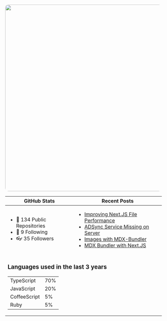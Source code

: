 <div align="center">
  <a href="https://www.alaycock.co.uk">
    <img src="https://www.alaycock.co.uk/img/social/social.jpg" width="600" style="border-radius:10px;" />
  </a>
  <table border="0" cellspacing="0" cellpadding="0">
    <thead>
      <tr>
        <th>GitHub Stats</th>
        <th>Recent Posts</th>
      </tr>
    </thead>
    <tbody>
      <tr>
        <td>
          <!-- START STATS -->
<ul>
<li>📘 134 Public Repositories</li>
<li>👀 9 Following</li>
<li>👓 35 Followers</li>
</ul>
<!-- END STATS -->
        </td>
        <td>
          <!-- START SITE -->
<ul><li><a href="https://www.alaycock.co.uk/2021/06/improving-nextjs-file-performance">Improving Next.JS File Performance</a></li>
<li><a href="https://www.alaycock.co.uk/2021/06/adsync-missing">ADSync Service Missing on Server</a></li>
<li><a href="https://www.alaycock.co.uk/2021/04/images-with-mdx-bundler">Images with MDX-Bundler</a></li>
<li><a href="https://www.alaycock.co.uk/2021/03/mdx-bundler">MDX Bundler with Next.JS</a></li></ul>
<!-- END SITE -->
        </td>
      </tr>
      <tr>
        <td colspan="2">
        <!-- START LANGUAGES -->
<h3>Languages used in the last 3 years</h3>
<table>
<tbody>
<tr><td>TypeScript</td><td>70%</td></tr><tr><td>JavaScript</td><td>20%</td></tr><tr><td>CoffeeScript</td><td>5%</td></tr><tr><td>Ruby</td><td>5%</td></tr>
</tbody>
</table>
<!-- END LANGUAGES -->
        </td>
      </tr>
    </tbody>
  </table>
</div>
